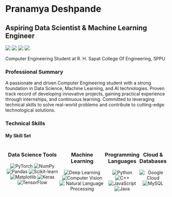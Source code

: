 
# Pranamya Deshpande

## Aspiring Data Scientist & Machine Learning Engineer

<img src="https://img.shields.io/badge/phone-%2B91%2081808%2012144-blue" /> <a href="mailto:pranamyadeshpande14@gmail.com"><img src="https://img.shields.io/badge/email-pranamyadeshpande14%40gmail.com-blue" /></a> <a href="https://www.linkedin.com/in/pranamya-deshpande/"><img src="https://img.shields.io/badge/LinkedIn-0077B5?style=flat&logo=linkedin&logoColor=white" /></a> <a href="https://github.com/pranamya-deshpande"><img src="https://img.shields.io/badge/GitHub-181717?style=flat&logo=github&logoColor=white" /></a>

Computer Engineering Student at R. H. Sapat College Of Engineering, SPPU

### Professional Summary

A passionate and driven Computer Engineering student with a strong foundation in Data Science, Machine Learning, and AI technologies. Proven track record of developing innovative projects, gaining practical experience through internships, and continuous learning. Committed to leveraging technical skills to solve real-world problems and contribute to cutting-edge technological solutions.

### Technical Skills

#### My Skill Set
<div style="display: flex; justify-content: space-around;">
  
 

  <!-- Data Science Tools Section -->
  <div style="text-align: center;">
    <h3>Data Science Tools</h3>
    <img src="https://img.shields.io/badge/PyTorch-EE4C2C?style=for-the-badge&logo=pytorch&logoColor=white" alt="PyTorch" />
    <img src="https://img.shields.io/badge/NumPy-013243?style=for-the-badge&logo=numpy&logoColor=white" alt="NumPy" />
    <img src="https://img.shields.io/badge/Pandas-150458?style=for-the-badge&logo=pandas&logoColor=white" alt="Pandas" />
    <img src="https://img.shields.io/badge/Scikit--learn-F7931E?style=for-the-badge&logo=scikit-learn&logoColor=black" alt="Scikit-learn" />
    <img src="https://img.shields.io/badge/Matplotlib-007ACC?style=for-the-badge&logo=matplotlib&logoColor=white" alt="Matplotlib" />
    <img src="https://img.shields.io/badge/Keras-D00000?style=for-the-badge&logo=keras&logoColor=white" alt="Keras" />
    <img src="https://img.shields.io/badge/TensorFlow-FF6F00?style=for-the-badge&logo=tensorflow&logoColor=white" alt="TensorFlow" />
  </div>

  <!-- Machine Learning Section -->
  <div style="text-align: center;">
    <h3>Machine Learning</h3>
    <img src="https://img.shields.io/badge/Deep%20Learning-FF6F00?style=for-the-badge&logo=deeplearning&logoColor=white" alt="Deep Learning" />
    <img src="https://img.shields.io/badge/Computer%20Vision-6A5ACD?style=for-the-badge&logo=opencv&logoColor=white" alt="Computer Vision" />
    <img src="https://img.shields.io/badge/NLP-9A9A9A?style=for-the-badge&logo=nlp&logoColor=black" alt="Natural Language Processing" />
  </div>

<!-- Programming Languages Section -->
   <div style="text-align: center;">
    <h3>Programming Languages</h3>
    <img src="https://img.shields.io/badge/Python-3776AB?style=for-the-badge&logo=python&logoColor=white" alt="Python" />
    <img src="https://img.shields.io/badge/C%2B%2B-00599C?style=for-the-badge&logo=c%2B%2B&logoColor=white" alt="C++" />
    <img src="https://img.shields.io/badge/JavaScript-F7DF1E?style=for-the-badge&logo=javascript&logoColor=black" alt="JavaScript" />
    <img src="https://img.shields.io/badge/Java-007396?style=for-the-badge&logo=java&logoColor=white" alt="Java" />
  </div>

  <!-- Cloud & Databases Section -->
  <div style="text-align: center;">
    <h3>Cloud & Databases</h3>
    <img src="https://img.shields.io/badge/Google%20Cloud-4285F4?style=for-the-badge&logo=google-cloud&logoColor=white" alt="Google Cloud" />
    <img src="https://img.shields.io/badge/MySQL-4479A1?style=for-the-badge&logo=mysql&logoColor=white" alt="MySQL" />
  </div>
</div>

